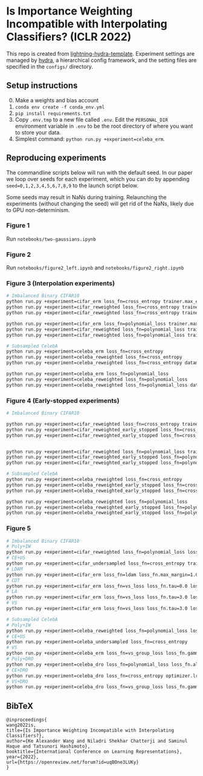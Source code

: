 # Is Importance Weighting Incompatible with Interpolating Classifiers?  (ICLR 2022)

This repo is created from [lightning-hydra-template](https://github.com/ashleve/lightning-hydra-template).
Experiment settings are managed by [hydra](https://hydra.cc/), a hierarchical config framework, and the setting files are specified in the `configs/` directory.

## Setup instructions

0. Make a weights and bias account
1. `conda env create -f conda_env.yml`
2. `pip install requirements.txt`
3. Copy `.env.tmp` to a new file called `.env`. Edit the `PERSONAL_DIR` environment variable in `.env` to be the root directory of where you want to store your data.
4. Simplest command: `python run.py +experiment=celeba_erm`.

## Reproducing experiments

The commandline scripts below will run with the default seed. In our paper we loop over seeds for each experiment, which you can do by appending `seed=0,1,2,3,4,5,6,7,8,9` to the launch script below.

Some seeds may result in NaNs during training. Relaunching the experiments (without changing the seed) will get rid of the NaNs, likely due to GPU non-determinism.

### Figure 1

Run `notebooks/two-gaussians.ipynb`

### Figure 2

Run `notebooks/figure2_left.ipynb` and `notebooks/figure2_right.ipynb`

### Figure 3 (Interpolation experiments)

```bash
# Imbalanced Binary CIFAR10
python run.py +experiment=cifar_erm loss_fn=cross_entropy trainer.max_epochs=400
python run.py +experiment=cifar_reweighted loss_fn=cross_entropy trainer.max_epochs=400
python run.py +experiment=cifar_reweighted loss_fn=cross_entropy trainer.max_epochs=400 datamodule.train_weight_exponent=1.5 optimizer.momentum=0. optimizer.lr=0.008 

python run.py +experiment=cifar_erm loss_fn=polynomial_loss trainer.max_epochs=400
python run.py +experiment=cifar_reweighted loss_fn=polynomial_loss trainer.max_epochs=400
python run.py +experiment=cifar_reweighted loss_fn=polynomial_loss trainer.max_epochs=400 datamodule.train_weight_exponent=1.5 optimizer.momentum=0. optimizer.lr=0.008 

# Subsampled CelebA
python run.py +experiment=celeba_erm loss_fn=cross_entropy 
python run.py +experiment=celeba_reweighted loss_fn=cross_entropy 
python run.py +experiment=celeba_reweighted loss_fn=cross_entropy datamodule.train_weight_exponent=2.0 trainer.max_epochs=100

python run.py +experiment=celeba_erm loss_fn=polynomial_loss
python run.py +experiment=celeba_reweighted loss_fn=polynomial_loss
python run.py +experiment=celeba_reweighted loss_fn=polynomial_loss datamodule.train_weight_exponent=2.0 trainer.max_epochs=100
```

### Figure 4 (Early-stopped experiments)

```bash
# Imbalanced Binary CIFAR10

python run.py +experiment=cifar_reweighted loss_fn=cross_entropy trainer.max_epochs=400
python run.py +experiment=cifar_reweighted_early_stopped loss_fn=cross_entropy trainer.max_epochs=400
python run.py +experiment=cifar_reweighted_early_stopped loss_fn=cross_entropy trainer.max_epochs=400 datamodule.train_weight_exponent=1.5 optimizer.momentum=0. optimizer.lr=0.008 


python run.py +experiment=cifar_reweighted loss_fn=polynomial_loss trainer.max_epochs=400
python run.py +experiment=cifar_reweighted_early_stopped loss_fn=polynomial_loss trainer.max_epochs=400
python run.py +experiment=cifar_reweighted_early_stopped loss_fn=polynomial_loss trainer.max_epochs=400 datamodule.train_weight_exponent=1.5 optimizer.momentum=0. optimizer.lr=0.008 

# Subsampled CelebA
python run.py +experiment=celeba_reweighted loss_fn=cross_entropy 
python run.py +experiment=celeba_reweighted_early_stopped loss_fn=cross_entropy
python run.py +experiment=celeba_reweighted_early_stopped loss_fn=cross_entropy datamodule.train_weight_exponent=2.0 trainer.max_epochs=100

python run.py +experiment=celeba_reweighted loss_fn=polynomial_loss
python run.py +experiment=celeba_reweighted_early_stopped loss_fn=polynomial_loss
python run.py +experiment=celeba_reweighted_early_stopped loss_fn=polynomial_loss datamodule.train_weight_exponent=2.0 trainer.max_epochs=100

```

### Figure 5

```bash
# Imbalanced Binary CIFAR10
# Poly+IW
python run.py +experiment=cifar_reweighted loss_fn=polynomial_loss loss_fn.alpha=2.0 datamodule.train_weight_exponent=3.0 optimizer.momentum=0. optimizer.lr=0.08 trainer.max_epochs=600
# CE+US
python run.py +experiment=cifar_undersampled loss_fn=cross_entropy trainer.max_epochs=600
# LDAM
python run.py +experiment=cifar_erm loss_fn=ldam loss_fn.max_margin=1.0 loss_fn.num_per_class="[4000, 400]" trainer.max_epochs=300 optimizer.lr=0.01
# CDT
python run.py +experiment=cifar_erm loss_fn=vs_loss loss_fn.tau=0.0 loss_fn.gamma=0.5 loss_fn.num_per_class="[4000, 400]" trainer.max_epochs=300 optimizer.lr=0.01
# LA
python run.py +experiment=cifar_erm loss_fn=vs_loss loss_fn.tau=3.0 loss_fn.gamma=0.0 loss_fn.num_per_class="[4000,400]" trainer.max_epochs=300 optimizer.lr=0.01
# VS
python run.py +experiment=cifar_erm loss_fn=vs_loss loss_fn.tau=3.0 loss_fn.gamma=0.3 loss_fn.num_per_class="[4000,400]" trainer.max_epochs=300 optimizer.lr=0.01

# Subsampled CelebA
# Poly+IW
python run.py +experiment=celeba_reweighted loss_fn=polynomial_loss loss_fn.alpha=2.0 datamodule.train_weight_exponent=2.5 trainer.max_epochs=200
# CE+US
python run.py +experiment=celeba_undersampled loss_fn=cross_entropy
# VS
python run.py +experiment=celeba_erm loss_fn=vs_group_loss loss_fn.gamma=0.4 loss_fn.num_per_group="[1446,1308,468,33]"
# Poly+DRO
python run.py +experiment=celeba_dro loss_fn=polynomial_loss loss_fn.alpha=2.0 optimizer.lr=0.001 trainer.max_epochs=200 model.adv_probs_lr=0.05
# CE+DRO
python run.py +experiment=celeba_dro loss_fn=cross_entropy optimizer.lr=0.001 trainer.max_epochs=200 model.adv_probs_lr=0.05
# VS+DRO
python run.py +experiment=celeba_dro loss_fn=vs_group_loss loss_fn.gamma=0.4 loss_fn.num_per_group="[1446,1308,468,33]" optimizer.lr=0.001 trainer.max_epochs=200 model.adv_probs_lr=0.05
```

## BibTeX

```
@inproceedings{
wang2022is,
title={Is Importance Weighting Incompatible with Interpolating Classifiers?},
author={Ke Alexander Wang and Niladri Shekhar Chatterji and Saminul Haque and Tatsunori Hashimoto},
booktitle={International Conference on Learning Representations},
year={2022},
url={https://openreview.net/forum?id=uqBOne3LUKy}
}
```
